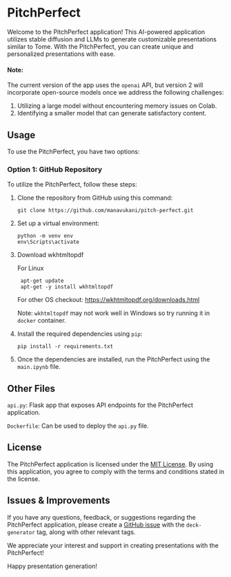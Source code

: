 # PitchPerfect

Welcome to the PitchPerfect application! This AI-powered application utilizes stable diffusion and LLMs to generate customizable presentations similar to Tome. With the PitchPerfect, you can create unique and personalized presentations with ease.

#### Note:
The current version of the app uses the `openai` API, but version 2 will incorporate open-source models once we address the following challenges:
1. Utilizing a large model without encountering memory issues on Colab.
2. Identifying a smaller model that can generate satisfactory content.

## Usage

To use the PitchPerfect, you have two options:

### Option 1: GitHub Repository

To utilize the PitchPerfect, follow these steps:

1. Clone the repository from GitHub using this command:
   ```
   git clone https://github.com/manavukani/pitch-perfect.git
   ```

3. Set up a virtual environment:
   ```
   python -m venv env
   env\Scripts\activate
   ```

4. Download wkhtmltopdf
   
   For Linux
   ```
    apt-get update  
    apt-get -y install wkhtmltopdf
   ```
   For other OS checkout: https://wkhtmltopdf.org/downloads.html

   Note: `wkhtmltopdf` may not work well in Windows so try running it in `docker` container.

5. Install the required dependencies using `pip`:
   ```
   pip install -r requirements.txt
   ```

6. Once the dependencies are installed, run the PitchPerfect using the `main.ipynb` file.

## Other Files
`api.py`: Flask app that exposes API endpoints for the PitchPerfect application.

`Dockerfile`: Can be used to deploy the `api.py` file.

## License

The PitchPerfect application is licensed under the [MIT License](LICENSE). By using this application, you agree to comply with the terms and conditions stated in the license.

## Issues & Improvements

If you have any questions, feedback, or suggestions regarding the PitchPerfect application, please create a [GitHub issue](https://github.com/manavukani/pitch-perfect/issues) with the `deck-generator` tag, along with other relevant tags.

We appreciate your interest and support in creating presentations with the PitchPerfect!

Happy presentation generation!
